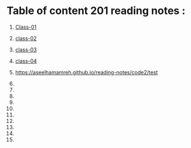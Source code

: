 # Table of content 201 reading notes :

1. [Class-01](https://aseelhamamreh.github.io/reading-notes/code2/class-01)

2. [class-02](https://aseelhamamreh.github.io/reading-notes/code2/class-02)

3. [class-03](https://aseelhamamreh.github.io/reading-notes/code2/class-03)
         
4. [class-04](https://aseelhamamreh.github.io/reading-notes/code2/class-04)


5. https://aseelhamamreh.github.io/reading-notes/code2/test

6. 

7. 

8. 

9. 

10. 

11. 

12. 

13. 

14. 

15. 

